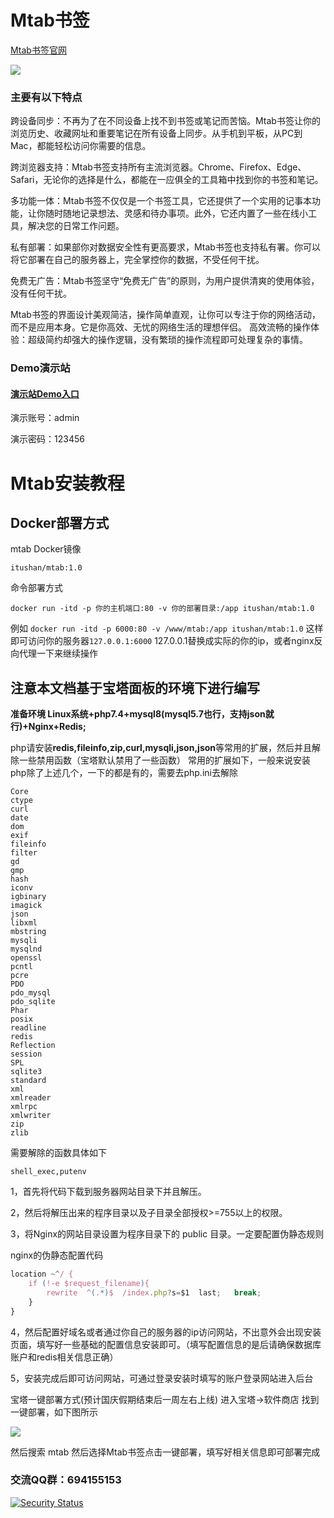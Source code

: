 # Mtab书签

[Mtab书签官网](https://mtab.cc)

![](https://cn.mcecy.com/image/20231010/e738fe3a7db1a6323f8146830d835aab.jpg)


### 主要有以下特点

跨设备同步：不再为了在不同设备上找不到书签或笔记而苦恼。Mtab书签让你的浏览历史、收藏网址和重要笔记在所有设备上同步。从手机到平板，从PC到Mac，都能轻松访问你需要的信息。

跨浏览器支持：Mtab书签支持所有主流浏览器。Chrome、Firefox、Edge、Safari，无论你的选择是什么，都能在一应俱全的工具箱中找到你的书签和笔记。

多功能一体：Mtab书签不仅仅是一个书签工具，它还提供了一个实用的记事本功能，让你随时随地记录想法、灵感和待办事项。此外，它还内置了一些在线小工具，解决您的日常工作问题。

私有部署：如果部你对数据安全性有更高要求，Mtab书签也支持私有署。你可以将它部署在自己的服务器上，完全掌控你的数据，不受任何干扰。

免费无广告：Mtab书签坚守“免费无广告”的原则，为用户提供清爽的使用体验，没有任何干扰。

Mtab书签的界面设计美观简洁，操作简单直观，让你可以专注于你的网络活动，而不是应用本身。它是你高效、无忧的网络生活的理想伴侣。
高效流畅的操作体验：超级简约却强大的操作逻辑，没有繁琐的操作流程即可处理复杂的事情。

### Demo演示站

#### **[演示站Demo入口](https://demo.mtab.cc)**

演示账号：admin

演示密码：123456


# Mtab安装教程

## Docker部署方式

mtab Docker镜像

`itushan/mtab:1.0`

命令部署方式

`docker run -itd -p 你的主机端口:80 -v 你的部署目录:/app itushan/mtab:1.0`

例如 `docker run -itd -p 6000:80 -v /www/mtab:/app itushan/mtab:1.0` 这样即可访问你的服务器`127.0.0.1:6000` 127.0.0.1替换成实际的你的ip，或者nginx反向代理一下来继续操作


## 注意本文档基于宝塔面板的环境下进行编写

**准备环境 Linux系统+php7.4+mysql8(mysql5.7也行，支持json就行)+Nginx+Redis;**

php请安装**redis,fileinfo,zip,curl,mysqli,json,json**等常用的扩展，然后并且解除一些禁用函数（宝塔默认禁用了一些函数）
常用的扩展如下，一般来说安装php除了上述几个，一下的都是有的，需要去php.ini去解除
```
Core
ctype
curl
date
dom
exif
fileinfo
filter
gd
gmp
hash
iconv
igbinary
imagick
json
libxml
mbstring
mysqli
mysqlnd
openssl
pcntl
pcre
PDO
pdo_mysql
pdo_sqlite
Phar
posix
readline
redis
Reflection
session
SPL
sqlite3
standard
xml
xmlreader
xmlrpc
xmlwriter
zip
zlib
```
需要解除的函数具体如下

`shell_exec,putenv`

1，首先将代码下载到服务器网站目录下并且解压。

2，然后将解压出来的程序目录以及子目录全部授权>=755以上的权限。

3，将Nginx的网站目录设置为程序目录下的 public 目录。一定要配置伪静态规则

nginx的伪静态配置代码

``` javascript
location ~^/ {
    if (!-e $request_filename){
        rewrite  ^(.*)$  /index.php?s=$1  last;   break;
    }
}
```
4，然后配置好域名或者通过你自己的服务器的ip访问网站，不出意外会出现安装 页面，填写好一些基础的配置信息安装即可。（填写配置信息的是后请确保数据库账户和redis相关信息正确）

5，安装完成后即可访问网站，可通过登录安装时填写的账户登录网站进入后台


宝塔一键部署方式(预计国庆假期结束后一周左右上线)
进入宝塔->软件商店 找到一键部署，如下图所示

![](https://blog.mtab.cc/uploads/20230930/8e631b580f07edcb84dd4ec5a7aa4823.png)


然后搜索 mtab 然后选择Mtab书签点击一键部署，填写好相关信息即可部署完成

### 交流QQ群：694155153

[![Security Status](https://www.murphysec.com/platform3/v31/badge/1721830089090732032.svg)](https://www.murphysec.com/console/report/1721830088713244672/1721830089090732032)


